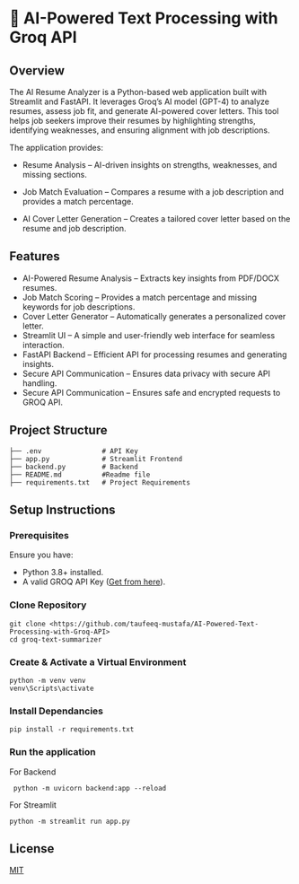 # 🚀 AI-Powered Text Processing with Groq API

## Overview
The AI Resume Analyzer is a Python-based web application built with Streamlit and FastAPI. It leverages Groq’s AI model (GPT-4) to analyze resumes, assess job fit, and generate AI-powered cover letters. This tool helps job seekers improve their resumes by highlighting strengths, identifying weaknesses, and ensuring alignment with job descriptions.

The application provides:

* Resume Analysis – AI-driven insights on strengths, weaknesses, and missing sections.

* Job Match Evaluation – Compares a resume with a job description and provides a match percentage.

* AI Cover Letter Generation – Creates a tailored cover letter based on the resume and job description.

## Features

* AI-Powered Resume Analysis – Extracts key insights from PDF/DOCX resumes. 
* Job Match Scoring – Provides a match percentage and missing keywords for job descriptions.
* Cover Letter Generator – Automatically generates a personalized cover letter.
* Streamlit UI – A simple and user-friendly web interface for seamless interaction.
* FastAPI Backend – Efficient API for processing resumes and generating insights.
* Secure API Communication – Ensures data privacy with secure API handling.
* Secure API Communication – Ensures safe and encrypted requests to GROQ API.


## Project Structure
```
├── .env               # API Key 
├── app.py             # Streamlit Frontend   
├── backend.py         # Backend            
├── README.md          #Readme file
├── requirements.txt   # Project Requirements
```


## Setup Instructions

### Prerequisites

Ensure you have:
* Python 3.8+ installed.
* A valid GROQ API Key ([Get from here](https://console.groq.com/keys)).

### Clone Repository
```
git clone <https://github.com/taufeeq-mustafa/AI-Powered-Text-Processing-with-Groq-API>
cd groq-text-summarizer
```
### Create & Activate a Virtual Environment
```
python -m venv venv  
venv\Scripts\activate  
```

### Install Dependancies
```
pip install -r requirements.txt
```
### Run the application
For Backend 
```
 python -m uvicorn backend:app --reload
```
For Streamlit
```
python -m streamlit run app.py
```




    
## License

[MIT](https://choosealicense.com/licenses/mit/)

